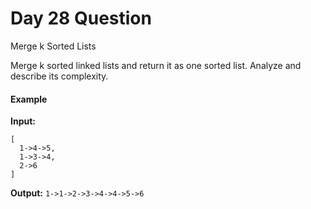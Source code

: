 # Day 28 Question

Merge k Sorted Lists

Merge k sorted linked lists and return it as one sorted list. Analyze and describe its complexity.

#### Example

**Input:**
```
[
  1->4->5,
  1->3->4,
  2->6
]
```

**Output:** `1->1->2->3->4->4->5->6`


